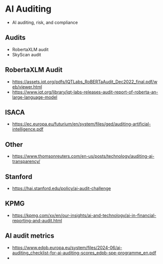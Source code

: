 # AI Auditing

* AI auditing, risk, and compliance

## Audits

* RobertaXLM audit
* SkyScan audit

## RobertaXLM Audit

* https://assets.iqt.org/pdfs/IQTLabs_RoBERTaAudit_Dec2022_final.pdf/web/viewer.html
* https://www.iqt.org/library/iqt-labs-releases-audit-report-of-roberta-an-large-language-model

## ISACA

* https://ec.europa.eu/futurium/en/system/files/ged/auditing-artificial-intelligence.pdf

## Other

* https://www.thomsonreuters.com/en-us/posts/technology/auditing-ai-transparency/

## Stanford

* https://hai.stanford.edu/policy/ai-audit-challenge

## KPMG

* https://kpmg.com/xx/en/our-insights/ai-and-technology/ai-in-financial-reporting-and-audit.html

## AI audit metrics

* https://www.edpb.europa.eu/system/files/2024-06/ai-auditing_checklist-for-ai-auditing-scores_edpb-spe-programme_en.pdf
* 
